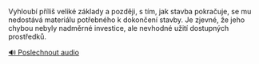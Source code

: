 
Vyhloubí příliš veliké základy a později, s tím, jak stavba pokračuje, se mu nedostává materiálu potřebného k dokončení stavby. Je zjevné, že jeho chybou nebyly nadměrné investice, ale nevhodné užití dostupných prostředků.

[🔊 Poslechnout audio](/data/7-paragraphs/audio/chapter_100/para_005-Vyhloub-pli-velik-zklady-a-pozdji-s-tm-j.mp3)
